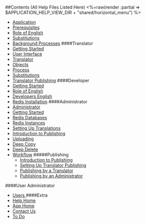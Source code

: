 ##Contents (All Help Files Listed Here)
<%=raw(render :partial => $APPLICATION_HELP_VIEW_DIR + "shared/horizontal_menu") %>
- [Application](<%=application_help_path%>)
- [Prerequisites](<%=prerequisites_path%>)
- [Role of English](<%=role_of_english_help_path%>)
- [Substitutions](<%=translation_interpolations_help_path%>)
- [Background Processes](<%=background_processes_path%>)
####Translator
- [Getting Started](<%=getting_started_path%>)
- [User Interface](<%=translator_ui_path%>)
- [Translator](<%=translator_help_path%>)
- [Objects](<%=translator_objects_help_path%>)
- [Process](<%=translation_process_help_path%>)
- [Substitutions](<%=translation_interpolations_help_path%>)
- [Translator Publishing](<%=translator_publishing_help_path%>) 
####Developer
- [Getting Started](<%=developer_help_path%>)
- [Role of English](<%=role_of_english_help_path%>)
- [Developers English](<%developers_english_path%>)
- [Redis Installation](<%=redis_installation_path%>)
####Administrator
- [Administrator](<%=administrator_help_path%>)
- [Getting Started](<%=admin_getting_started_path%>)
- [Redis Databases](<%=redis_databases_help_path%>) 
- [Redis Instances](<%=redis_instances_help_path%>) 
- [Setting Up Translations](<%=admin_applications_versions_languages_path%>)
- [Introduction to Publishing](<%=publishing_path%>)
- [Uploading](<%=uploading_path%>)
- [Deep Copy](<%=help_deepcopy_path%>)
- [Deep Delete](<%=help_deepdelete_path%>)
- [Workflow](<%=admin_workflow_path%>)
#####Publishing
    - [Introduction to Publishing](<%=publishing_path%>)
    - [Setting Up Translator Publishing](<%=admin_applications_versions_languages_path + "#publishing-bookmark"%>)
    - [Publishing by a Translator](<%=translator_publishing_help_path%>)
    - [Publishing by an Administrator](<%=administrator_publishing_help_path%>)

####User Administrator
- [Users ](<%=user_admin_path%>)
####Extra
- [Help Home](<%=application_help_path%>)
- [App Home](<%=whiteboards_path%>)
- [Contact Us](<%=contacts_path%>)
- [To Do](<%=todo_path%>)
 
